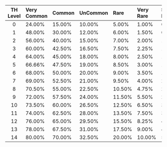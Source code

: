 TH Level | Very Common | Common | UnCommon | Rare | Very Rare | Super Rare | Ultra Rare
| :----: | :---- | :---- | :---- | :---- | :---- | :---- | :---- |
0 | 24.00% | 15.00% | 10.00% | 5.00% | 1.00% | 0.50% | 0.10%
1 | 48.00% | 30.00% | 12.00% | 6.00% | 1.50% | 0.75% | 0.20%
2 | 56.00% | 40.00% | 15.00% | 7.00% | 2.00% | 1.00% | 0.30%
3 | 60.00% | 42.50% | 16.50% | 7.50% | 2.25% | 1.20% | 0.35%
4 | 64.00% | 45.00% | 18.00% | 8.00% | 2.50% | 1.40% | 0.40%
5 | 66.66% | 47.50% | 19.00% | 8.50% | 3.00% | 1.60% | 0.45%
6 | 68.00% | 50.00% | 20.00% | 9.00% | 3.50% | 1.80% | 0.50%
7 | 69.00% | 52.50% | 21.00% | 9.50% | 4.00% | 2.00% | 0.60%
8 | 70.50% | 55.00% | 22.50% | 10.50% | 4.75% | 2.30% | 0.70%
9 | 72.00% | 57.50% | 24.00% | 11.50% | 5.50% | 2.60% | 0.80%
10 | 73.50% | 60.00% | 26.50% | 12.50% | 6.50% | 3.00% | 0.90%
11 | 74.00% | 62.50% | 28.00% | 13.50% | 7.50% | 3.50% | 1.00%
12 | 76.00% | 65.00% | 29.50% | 15.50% | 8.25% | 4.00% | 1.15%
13 | 78.00% | 67.50% | 31.00% | 17.50% | 9.00% | 4.50% | 1.30%
14 | 80.00% | 70.00% | 32.50% | 20.00% | 10.00% | 5.00% | 1.50%
